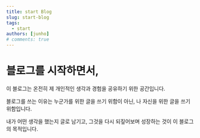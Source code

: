 ```yaml
---
title: start Blog
slug: start-blog
tags:
  - start
authors: [junho]
# comments: true
---
```


# 블로그를 시작하면서,

이 블로그는 온전히 제 개인적인 생각과 경험을 공유하기 위한 공간입니다.

<!-- truncate -->

블로그를 쓰는 이유는 누군가를 위한 글을 쓰기 위함이 아닌, 나 자신을 위한 글을 쓰기 위함입니다.

내가 어떤 생각을 했는지 글로 남기고, 그것을 다시 되짚어보며 성장하는 것이 이 블로그의 목적입니다.
